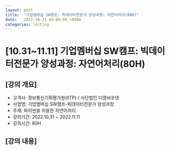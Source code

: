 ```yaml
---
layout: post
title:  "기업멤버십 SW캠프: 빅데이터전문가 양성과정: 자연어처리(80H)"
date:   2022-10-31 09:00:00 +0900
categories: lectlog
---
```


# [10.31~11.11] 기업멤버십 SW캠프: 빅데이터전문가 양성과정: 자연어처리(80H)

## [강의 개요]

* 고객사: 정보통신기획평가원(IITP) / 사단법인 디엠씨코넷
* 사업명: 기업멤버십 SW캠프-빅데이터전문가 양성과정
* 주제: 파이썬을 이용한 자연어처리
* 강의기간: 2022.10.31 ~ 2022.11.11
* 강의시간: 80H

## [강의 내용]
